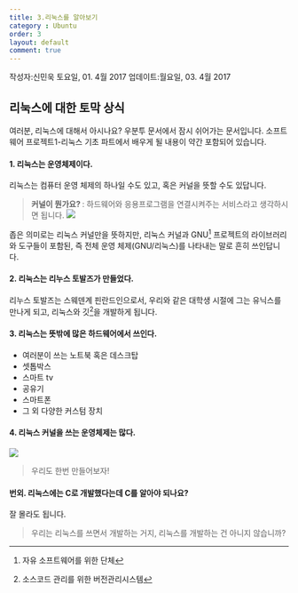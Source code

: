```yaml
---
title: 3.리눅스를 알아보기
category : Ubuntu
order: 3
layout: default
comment: true
---
```

작성자:신민욱 토요일, 01. 4월 2017
업데이트:월요일, 03. 4월 2017

## 리눅스에 대한 토막 상식
여러분, 리눅스에 대해서 아시나요?
우분투 문서에서 잠시 쉬어가는 문서입니다.
소프트웨어 프로젝트1-리눅스 기초 파트에서 배우게 될 내용이 약간 포함되어 있습니다.
#### 1. 리눅스는 운영체제이다.
리눅스는 컴퓨터 운영 체제의 하나일 수도 있고, 혹은 커널을 뜻할 수도 있답니다.
><b>커널이 뭔가요? </b>: 하드웨어와 응용프로그램을 연결시켜주는 서비스라고 생각하시면 됩니다.
![](https://upload.wikimedia.org/wikipedia/commons/8/8f/Kernel_Layout.svg)

좁은 의미로는 리눅스 커널만을 뜻하지만, 리눅스 커널과 GNU[^1] 프로젝트의 라이브러리와 도구들이 포함된, 즉 전체 운영 체제(GNU/리눅스)를 나타내는 말로 흔히 쓰인답니다.
#### 2. 리눅스는 리누스 토발즈가 만들었다.
리누스 토발즈는 스웨덴계 핀란드인으로서, 우리와 같은 대학생 시절에 그는 유닉스를 만나게 되고, 리눅스와 깃[^2]을 개발하게 됩니다.
#### 3. 리눅스는 뜻밖에 많은 하드웨어에서 쓰인다.
* 여러분이 쓰는 노트북 혹은 데스크탑
* 셋톱박스
* 스마트 tv
* 공유기
* 스마트폰
* 그 외 다양한 커스텀 장치
#### 4. 리눅스 커널을 쓰는 운영체제는 많다.
![](https://upload.wikimedia.org/wikipedia/commons/1/1b/Linux_Distribution_Timeline.svg) 
>우리도 한번 만들어보자!
#### 번외. 리눅스에는 C로 개발했다는데 C를 알아야 되나요?
잘 몰라도 됩니다.
>우리는 리눅스를 쓰면서 개발하는 거지, 리눅스를 개발하는 건 아니지 않습니까?

[^1]:자유 소프트웨어를 위한 단체
[^2]:소스코드 관리를 위한 버전관리시스템